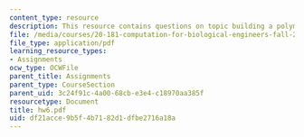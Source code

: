 ```yaml
---
content_type: resource
description: This resource contains questions on topic building a polymer.
file: /media/courses/20-181-computation-for-biological-engineers-fall-2006/df21acce9b5f4b7182d1dfbe2716a18a_hw6.pdf
file_type: application/pdf
learning_resource_types:
- Assignments
ocw_type: OCWFile
parent_title: Assignments
parent_type: CourseSection
parent_uid: 3c24f91c-4a00-68cb-e3e4-c18970aa385f
resourcetype: Document
title: hw6.pdf
uid: df21acce-9b5f-4b71-82d1-dfbe2716a18a
---
```

